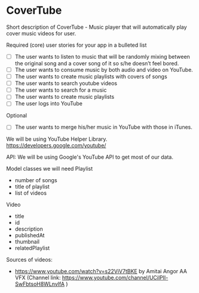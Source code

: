# CoverTube
Short description of CoverTube - Music player that will automatically play cover music videos for user. 

Required (core) user stories for your app in a bulleted list
- [ ] The user wants to listen to music that will be randomly mixing between the original song and a cover song of it so s/he doesn’t feel bored.
- [ ] The user wants to consume music by both audio and video on YouTube.
- [ ] The user wants to create music playlists with covers of songs
- [ ] The user wants to search youtube videos
- [ ] The user wants to search for a music
- [ ] The user wants to create music playlists
- [ ] The user logs into YouTube

Optional
- [ ] The user wants to merge his/her music in YouTube with those in iTunes.


We will be using YouTube Helper Library.
https://developers.google.com/youtube/


API: We will be using Google's YouTube API to get most of our data.

Model classes we will need
Playlist
- number of songs
- title of playlist
- list of videos

Video
- title
- id
- description
- publishedAt
- thumbnail
- relatedPlaylist



Sources of videos:
- https://www.youtube.com/watch?v=s22ViV7tBKE by Amitai Angor AA VFX
  (Channel link: https://www.youtube.com/channel/UCilPIl-SwFbtsoH8WLnvlfA )
